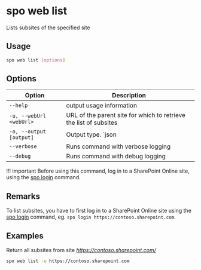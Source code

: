 # spo web list

Lists subsites of the specified site

## Usage

```sh
spo web list [options]
```

## Options

Option|Description
------|-----------
`--help`|output usage information
`-u, --webUrl <webUrl>`|URL of the parent site for which to retrieve the list of subsites
`-o, --output [output]`|Output type. `json|text`. Default `text`
`--verbose`|Runs command with verbose logging
`--debug`|Runs command with debug logging

!!! important
    Before using this command, log in to a SharePoint Online site, using the [spo login](../login.md) command.

## Remarks

To list subsites, you have to first log in to a SharePoint Online site using the [spo login](../login.md) command, eg. `spo login https://contoso.sharepoint.com`.

## Examples

Return all subsites from site _https://contoso.sharepoint.com/_

```sh
spo web list -u https://contoso.sharepoint.com
```